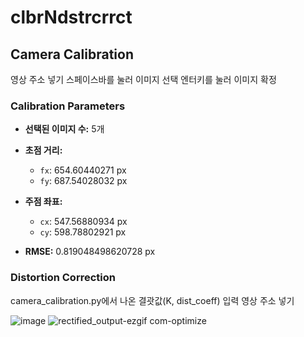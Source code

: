 # clbrNdstrcrrct

## Camera Calibration
영상 주소 넣기
스페이스바를 눌러 이미지 선택
엔터키를 눌러 이미지 확정

### Calibration Parameters

- **선택된 이미지 수:** 5개

- **초점 거리:**
  - `fx`: 654.60440271 px
  - `fy`: 687.54028032 px

- **주점 좌표:**
  - `cx`: 547.56880934 px
  - `cy`: 598.78802921 px

- **RMSE:** 0.819048498620728 px

### Distortion Correction
camera_calibration.py에서 나온 결괏값(K, dist_coeff) 입력
영상 주소 넣기

![image](https://github.com/kdhhirlaekgml/clbrNdstrcrrct/assets/86283216/8bbeb53c-3e2c-4dbd-8d1a-3eee290efea4)
![rectified_output-ezgif com-optimize](https://github.com/kdhhirlaekgml/clbrNdstrcrrct/assets/86283216/89643b02-8543-4231-a749-65c61518d400)



